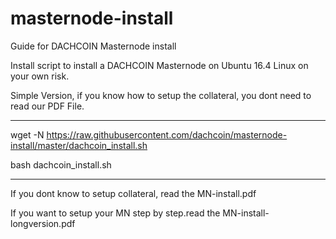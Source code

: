 # masternode-install
Guide for DACHCOIN Masternode install

Install script to install a DACHCOIN Masternode on Ubuntu 16.4 Linux on your own risk.

Simple Version, if you know how to setup the collateral, you dont need to read our PDF File.

************************************************************************************************
wget -N https://raw.githubusercontent.com/dachcoin/masternode-install/master/dachcoin_install.sh

bash dachcoin_install.sh
************************************************************************************************

If you dont know to setup collateral, read the MN-install.pdf

If you want to setup your MN step by step.read the MN-install-longversion.pdf


